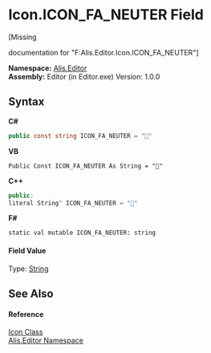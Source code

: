 # Icon.ICON_FA_NEUTER Field
 

\[Missing <summary> documentation for "F:Alis.Editor.Icon.ICON_FA_NEUTER"\]

**Namespace:**&nbsp;<a href="b150ade4-39de-a232-5f06-d3cdc1b2c538">Alis.Editor</a><br />**Assembly:**&nbsp;Editor (in Editor.exe) Version: 1.0.0

## Syntax

**C#**<br />
``` C#
public const string ICON_FA_NEUTER = ""
```

**VB**<br />
``` VB
Public Const ICON_FA_NEUTER As String = ""
```

**C++**<br />
``` C++
public:
literal String^ ICON_FA_NEUTER = ""
```

**F#**<br />
``` F#
static val mutable ICON_FA_NEUTER: string
```


#### Field Value
Type: <a href="https://docs.microsoft.com/dotnet/api/system.string" target="_blank">String</a>

## See Also


#### Reference
<a href="cc0f883c-67f8-f772-c6d7-a60b129f22a7">Icon Class</a><br /><a href="b150ade4-39de-a232-5f06-d3cdc1b2c538">Alis.Editor Namespace</a><br />